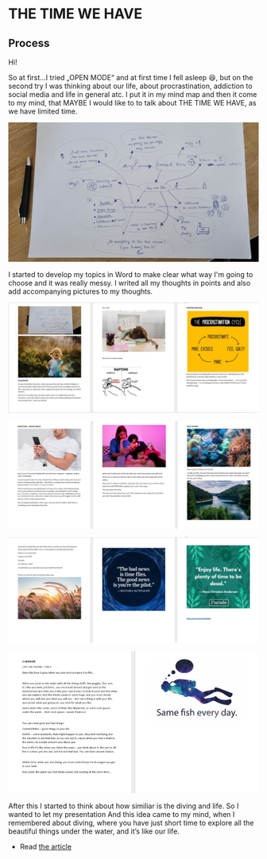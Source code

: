 # THE TIME WE HAVE
## Process

Hi!

So at first...I tried „OPEN MODE“ and at first time I fell asleep 😆, but on the second try I was thinking about our life, about procrastination, addiction to social media and life in general atc.
I put it in my mind map and then it come to my mind, that MAYBE I would like to to talk about THE TIME WE HAVE, as we have limited time.

![mind map](20230228_114637.jpg)

I started to develop my topics in Word to make clear what way I'm going to choose and it was really messy.
I writed all my thoughts in points and also add accompanying pictures to my thoughts.

![screenshot of word1_childhood,procrastination](W1.jpg)

![screenshot of word2_socialmedia, diving](W2.jpg)

![screenshot of word3_quotes about time](W3.jpg)

![screenshot of word4_diving](W4.jpg)

After this I started to think about how similiar is the diving and life. So I wanted to let my presentation
And this idea came to my mind, when I remembered about diving, where you have just short time to explore all the beautiful things under the water, and it’s like our life.



- Read [the article](index.md) 

<!-- Treat this as the case study to your article/talk/presentation. Document, discuss, and show your process (mind maps, chunking, draft and revised content, links to resources, etc.) -->
<!-- Preparing a conference talk: https://adactio.com/journal/14363 -->
<!-- A refresher about case studies: https://thegymnasium.com/courses/take5/taking-your-portfolio-case-studies-to-the-next-level
